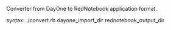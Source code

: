 Converter from DayOne to RedNotebook application format.

syntax: ./convert.rb dayone_import_dir rednotebook_output_dir
